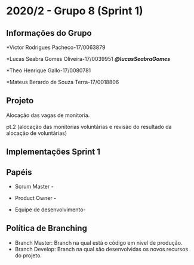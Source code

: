# 2020/2 - Grupo 8 (Sprint 1)

## Informações do Grupo

*Victor Rodrigues Pacheco-17/0063879

*Lucas Seabra Gomes Oliveira-17/0039951
***@lucasSeabraGomes***

*Theo Henrique Gallo-17/0080781

*Mateus Berardo de Souza Terra-17/0018806



## Projeto

Alocação das vagas de monitoria.

pt.2 (alocação das monitorias voluntárias e revisão do resultado da alocação de voluntárias)



## Implementações Sprint 1




## Papéis

- Scrum Master - 

- Product Owner - 

- Equipe de desenvolvimento-

## Política de Branching

- Branch Master: Branch na qual está o código em nivel de produção.
- Branch Develop: Branch na qual são desenvolvidas os novos recursos do projeto.  